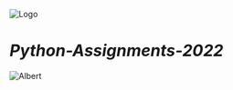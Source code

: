 ![Logo](https://toplogos.ru/images/thumbs/preview-logo-python.png)
# ***Python-Assignments-2022***
![Albert](https://ic.pics.livejournal.com/vybornovk/69514346/414435/414435_original.jpg)
